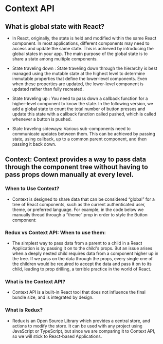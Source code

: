 # Context API

## What is global state with React?

* In React, originally, the state is held and modified within the same React component. In most applications, different components may need to access and update the same state. This is achieved by introducing the global states in your app. The main purpose of the global state is to share a state among multiple components.

* State traveling down : State traveling down through the hierarchy is best managed using the mutable state at the highest level to determine immutable properties that define the lower-level components. Even when these properties are updated, the lower-level component is updated rather than fully recreated.

* State traveling up : You need to pass down a callback function for a higher-level component to know the state. In the following version, we add a global state to count the total number of button presses and update this state with a callback function called pushed, which is called whenever a button is pushed.

* State traveling sideways: Various sub-components need to communicate updates between them. This can be achieved by passing state, using callback, up to a common parent component, and then passing it back down.

## Context: Context provides a way to pass data through the component tree without having to pass props down manually at every level.

### When to Use Context?

* Context is designed to share data that can be considered “global” for a tree of React components, such as the current authenticated user, theme, or preferred language. For example, in the code below we manually thread through a “theme” prop in order to style the Button component:

### Redux vs Context API: When to use them:

* The simplest way to pass data from a parent to a child in a React Application is by passing it on to the child's props. But an issue arises when a deeply nested child requires data from a component higher up in the tree. If we pass on the data through the props, every single one of the children would be required to accept the data and pass it on to its child, leading to prop drilling, a terrible practice in the world of React.

### What is the Context API?
* Context API is a built-in React tool that does not influence the final bundle size, and is integrated by design.

### What is Redux?

* Redux is an Open Source Library which provides a central store, and actions to modify the store. It can be used with any project using JavaScript or TypeScript, but since we are comparing it to Context API, so we will stick to React-based Applications.




